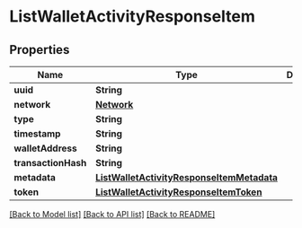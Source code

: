 # ListWalletActivityResponseItem

## Properties
Name | Type | Description | Notes
------------ | ------------- | ------------- | -------------
**uuid** | **String** |  | 
**network** | [**Network**](Network.md) |  | 
**type** | **String** |  | 
**timestamp** | **String** |  | 
**walletAddress** | **String** |  | 
**transactionHash** | **String** |  | 
**metadata** | [**ListWalletActivityResponseItemMetadata**](ListWalletActivityResponseItemMetadata.md) |  | 
**token** | [**ListWalletActivityResponseItemToken**](ListWalletActivityResponseItemToken.md) |  | 

[[Back to Model list]](../README.md#documentation-for-models) [[Back to API list]](../README.md#documentation-for-api-endpoints) [[Back to README]](../README.md)


